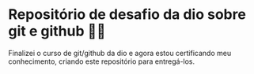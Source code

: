 # Repositório de desafio da dio sobre git e github 👨‍🎓

Finalizei o curso de git/github da dio e agora estou certificando meu conhecimento, criando este repositório para entregá-los.
